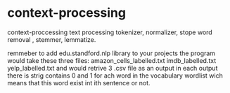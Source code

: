# context-processing
context-proccessing text processing tokenizer, normalizer, stope word removal , stemmer, lemmatize. 

remmeber to add edu.standford.nlp library to your projects
the program would take these three files:
amazon_cells_labelled.txt
imdb_labelled.txt
yelp_labelled.txt
and would retrive 3 .csv file as an output 
in each output there is strig contains 0 and 1 for ach word in the vocabulary wordlist  wich means that this word exist int ith sentence or not.
